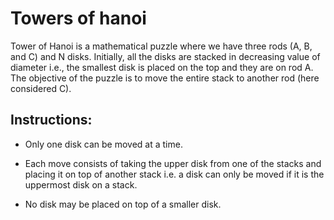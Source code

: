 # Towers of hanoi

Tower of Hanoi is a mathematical puzzle where we have three rods (A, B, and C) and N disks. Initially, all the disks are stacked in decreasing value of diameter i.e., the smallest disk is placed on the top and they are on rod A. The objective of the puzzle is to move the entire stack to another rod (here considered C).

## Instructions:

* Only one disk can be moved at a time.

* Each move consists of taking the upper disk from one
  of the stacks and placing it on top of another stack i.e.
  a disk can only be moved if it is the uppermost disk on a stack.

* No disk may be placed on top of a smaller disk.

